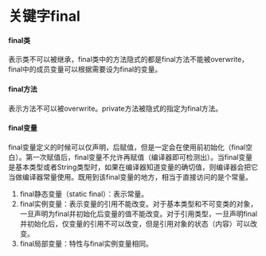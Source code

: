 # 关键字final

#### final类
表示类不可以被继承，final类中的方法隐式的都是final方法不能被overwrite，final中的成员变量可以根据需要设为final的变量。

#### final方法
表示方法不可以被overwrite。private方法被隐式的指定为final方法。

#### final变量
final变量定义的时候可以仅声明，后赋值，但是一定会在使用前初始化（final空白）。第一次赋值后，final变量不允许再赋值（编译器即可检测出）。当final变量是基本类型或者String类型时，如果在编译器知道变量的确切值，则编译器会把它当做编译器常量使用。既用到该final变量的地方，相当于直接访问的是个常量。

1. final静态变量（static final）：表示常量。
2. final实例变量：表示变量的引用不能改变。对于基本类型和不可变类的对象，一旦声明为final并初始化后变量的值不能改变。对于引用类型，一旦声明final并初始化后，仅变量的引用不可以改变，但是引用对象的状态（内容）可以改变。
3. final局部变量：特性与final实例变量相同。
